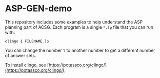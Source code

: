 # ASP-GEN-demo

This repository includes some examples to help understand the ASP planning part of ACSG. Each program is a single `*.lp` file that you can run with:

```shell
clingo 1 FILENAME.lp
```

You can change the number `1` to another number to get a different number of answer sets.

To install clingo, see [https://potassco.org/clingo/](https://potassco.org/clingo/).
